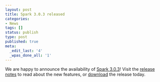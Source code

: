 ```yaml
---
layout: post
title: Spark 3.0.3 released
categories:
- News
tags: []
status: publish
type: post
published: true
meta:
  _edit_last: '4'
  _wpas_done_all: '1'
---
```

We are happy to announce the availability of <a href="{{site.baseurl}}/releases/spark-release-3-0-3.html" title="Spark Release 3.0.3">Spark 3.0.3</a>! Visit the <a href="{{site.baseurl}}/releases/spark-release-3-0-3.html" title="Spark Release 3.0.3">release notes</a> to read about the new features, or <a href="{{site.baseurl}}/downloads.html">download</a> the release today.

